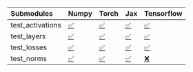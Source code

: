 | Submodules       | Numpy                                                                                                                           | Torch                                                                                                                           | Jax                                                                                                                             | Tensorflow                                                                                                                      |
|:-----------------|:--------------------------------------------------------------------------------------------------------------------------------|:--------------------------------------------------------------------------------------------------------------------------------|:--------------------------------------------------------------------------------------------------------------------------------|:--------------------------------------------------------------------------------------------------------------------------------|
| test_activations | <a href="https://github.com/unifyai/ivy/runs/7809909225?check_suite_focus=true" rel="noopener noreferrer" target="_blank">✅</a> | <a href="https://github.com/unifyai/ivy/runs/7809909640?check_suite_focus=true" rel="noopener noreferrer" target="_blank">✅</a> | <a href="https://github.com/unifyai/ivy/runs/7809910021?check_suite_focus=true" rel="noopener noreferrer" target="_blank">✅</a> | <a href="https://github.com/unifyai/ivy/runs/7809910528?check_suite_focus=true" rel="noopener noreferrer" target="_blank">✅</a> |
| test_layers      | <a href="https://github.com/unifyai/ivy/runs/7809909339?check_suite_focus=true" rel="noopener noreferrer" target="_blank">✅</a> | <a href="https://github.com/unifyai/ivy/runs/7809909742?check_suite_focus=true" rel="noopener noreferrer" target="_blank">✅</a> | <a href="https://github.com/unifyai/ivy/runs/7809910138?check_suite_focus=true" rel="noopener noreferrer" target="_blank">✅</a> | <a href="https://github.com/unifyai/ivy/runs/7809910663?check_suite_focus=true" rel="noopener noreferrer" target="_blank">✅</a> |
| test_losses      | <a href="https://github.com/unifyai/ivy/runs/7809909432?check_suite_focus=true" rel="noopener noreferrer" target="_blank">✅</a> | <a href="https://github.com/unifyai/ivy/runs/7809909833?check_suite_focus=true" rel="noopener noreferrer" target="_blank">✅</a> | <a href="https://github.com/unifyai/ivy/runs/7809910290?check_suite_focus=true" rel="noopener noreferrer" target="_blank">✅</a> | <a href="https://github.com/unifyai/ivy/runs/7809910771?check_suite_focus=true" rel="noopener noreferrer" target="_blank">✅</a> |
| test_norms       | <a href="https://github.com/unifyai/ivy/runs/7809909541?check_suite_focus=true" rel="noopener noreferrer" target="_blank">✅</a> | <a href="https://github.com/unifyai/ivy/runs/7809909925?check_suite_focus=true" rel="noopener noreferrer" target="_blank">✅</a> | <a href="https://github.com/unifyai/ivy/runs/7809910392?check_suite_focus=true" rel="noopener noreferrer" target="_blank">✅</a> | <a href="https://github.com/unifyai/ivy/runs/7809910872?check_suite_focus=true" rel="noopener noreferrer" target="_blank">❌</a> |
